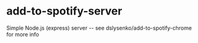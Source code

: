 # add-to-spotify-server

Simple Node.js (express) server -- see dslysenko/add-to-spotify-chrome for more info
